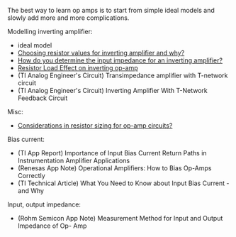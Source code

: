 The best way to learn op amps is to start from simple ideal models and slowly add more and more complications.

Modelling inverting amplifier:
- ideal model
- [Choosing resistor values for inverting amplifier and why?](https://electronics.stackexchange.com/questions/102508/choosing-resistor-values-for-inverting-amplifier-and-why)
- [How do you determine the input impedance for an inverting amplifier?](https://electronics.stackexchange.com/questions/45716/how-do-you-determine-the-input-impedance-for-an-inverting-amplifier)
- [Resistor Load Effect on inverting op-amp](https://electronics.stackexchange.com/questions/229395/resistor-load-effect-on-inverting-op-amp)
- (TI Analog Engineer's Circuit) Transimpedance amplifier with T-network circuit
- (TI Analog Engineer's Circuit) Inverting Amplifier With T-Network Feedback Circuit

Misc:
- [Considerations in resistor sizing for op-amp circuits?](https://electronics.stackexchange.com/questions/599506/considerations-in-resistor-sizing-for-op-amp-circuits)


Bias current:  
- (TI App Report) Importance of Input Bias Current Return Paths in Instrumentation Amplifier Applications
- (Renesas App Note) Operational Amplifiers: How to Bias Op-Amps Correctly
- (TI Technical Article) What You Need to Know about Input Bias Current - and Why

Input, output impedance:
- (Rohm Semicon App Note) Measurement Method for Input and Output Impedance of Op- Amp

